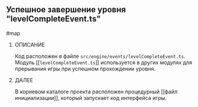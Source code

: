 ## Успешное завершение уровня **"levelCompleteEvent.ts"**
#map

1. ОПИСАНИЕ

	Код расположен в файле `src/engine/events/levelCompleteEvent.ts`. Модуль [[`levelCompleteEvent.ts`]] используется в других модулях для прерывания игры при успешном прохождении уровня.
		
2. ДАЛЕЕ 

	В корневом каталоге проекта расположен процедурный [[файл инициализации]], который запускает код интерфейса игры.